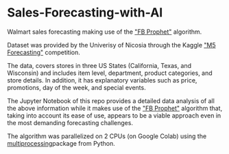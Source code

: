 # Sales-Forecasting-with-AI
Walmart sales forecasting making use of the ["FB Prophet"](https://facebook.github.io/prophet/) algorithm. 

Dataset was provided by the Univerisy of Nicosia through the Kaggle ["M5 Forecasting"](https://www.kaggle.com/c/m5-forecasting-accuracy) competition. 

The data, covers stores in three US States (California, Texas, and Wisconsin) and includes item level, department, product categories, and store details. In addition, it has explanatory variables such as price, promotions, day of the week, and special events.

The Jupyter Notebook of this repo provides a detailed data analysis of all the above information while it makes use of the ["FB Prophet"](https://facebook.github.io/prophet/) algorithm that, taking into account its ease of use, appears to be a viable approach even in the most demanding forecasting challenges.

The algorithm was parallelized on 2 CPUs (on Google Colab) using the  [multiprocessing](https://docs.python.org/2/library/multiprocessing.html)package from Python.
